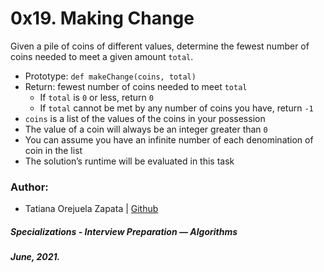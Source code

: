# 0x19. Making Change

Given a pile of coins of different values, determine the fewest number of coins needed to meet a given amount `total`.

* Prototype: `def makeChange(coins, total)`
* Return: fewest number of coins needed to meet `total`
  - If `total` is `0` or less, return `0`
  - If `total` cannot be met by any number of coins you have, return `-1`
* `coins` is a list of the values of the coins in your possession
* The value of a coin will always be an integer greater than `0`
* You can assume you have an infinite number of each denomination of coin in the list
* The solution’s runtime will be evaluated in this task

### Author:
* Tatiana Orejuela Zapata | [Github](https://github.com/tatsOre)

##### Specializations - Interview Preparation ― Algorithms
##### June, 2021.
